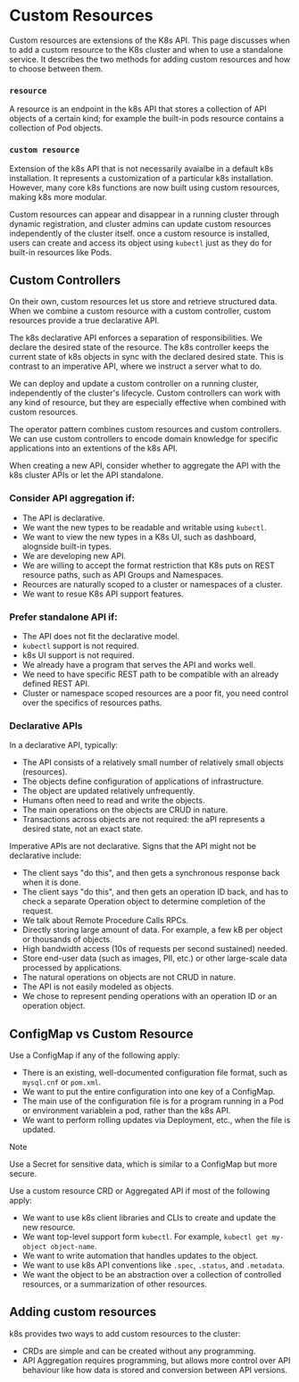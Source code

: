 # Custom Resources

Custom resources are extensions of the K8s API. This page discusses when to add
a custom resource to the K8s cluster and when to use a standalone service. It
describes the two methods for adding custom resources and how to choose between
them.

### `resource`

A resource is an endpoint in the k8s API that stores a collection of API objects
of a certain kind; for example the built-in pods resource contains a collection
of Pod objects.

### `custom resource`

Extension of the k8s API that is not necessarily avaialbe in a default k8s
installation. It represents a customization of a particular k8s installation.
However, many core k8s functions are now built using custom resources, making
k8s more modular.

Custom resources can appear and disappear in a running cluster through dynamic
registration, and cluster admins can update custom resources independently of
the cluster itself. once a custom resource is installed, users can create and
access its object using `kubectl` just as they do for built-in resources like
Pods.

## Custom Controllers

On their own, custom resources let us store and retrieve structured data. When
we combine a custom resource with a custom controller, custom resources provide
a true declarative API.

The k8s declarative API enforces a separation of responsibilities. We declare
the desired state of the resource. The k8s controller keeps the current state of
k8s objects in sync with the declared desired state. This is contrast to an
imperative API, where we instruct a server what to do.

We can deploy and update a custom controller on a running cluster, independently
of the cluster's lifecycle. Custom controllers can work with any kind of
resource, but they are especially effective when combined with custom resources.

The operator pattern combines custom resources and custom controllers. We can
use custom controllers to encode domain knowledge for specific applications into
an extentions of the k8s API.

When creating a new API, consider whether to aggregate the API with the k8s
cluster APIs or let the API standalone.

### Consider API aggregation if:
- The API is declarative.
- We want the new types to be readable and writable using `kubectl`.
- We want to view the new types in a K8s UI, such as dashboard, alognside
  built-in types.
- We are developing new API.
- We are willing to accept the format restriction that K8s puts on REST resource
  paths, such as API Groups and Namespaces.
- Reources are naturally scoped to a cluster or namespaces of a cluster.
- We want to resue K8s API support features.

### Prefer standalone API if:
- The API does not fit the declarative model.
- `kubectl` support is not required.
- k8s UI support is not required.
- We already have a program that serves the API and works well.
- We need to have specific REST path to be compatible with an already defined
  REST API.
- Cluster or namespace scoped resources are a poor fit, you need control over
  the specifics of resources paths.

### Declarative APIs

In a declarative API, typically:
- The API consists of a relatively small number of relatively small objects
  (resources).
- The objects define configuration of applications of infrastructure.
- The object are updated relatively unfrequently.
- Humans often need to read and write the objects.
- The main operations on the objects are CRUD in nature.
- Transactions across objects are not required: the aPI represents a desired
  state, not an exact state.

Imperative APIs are not declarative. Signs that the API might not be declarative
include:
- The client says "do this", and then gets a synchronous response back when it
  is done.
- The client says "do this", and then gets an operation ID back, and has to
  check a separate Operation object to determine completion of the request.
- We talk about Remote Procedure Calls RPCs.
- Directly storing large amount of data. For example, a few kB per object or
  thousands of objects.
- High bandwidth access (10s of requests per second sustained) needed.
- Store end-user data (such as images, PII, etc.) or other large-scale data
  processed by applications.
- The natural operations on objects are not CRUD in nature.
- The API is not easily modeled as objects.
- We chose to represent pending operations with an operation ID or an operation
  object.

## ConfigMap vs Custom Resource

Use a ConfigMap if any of the following apply:
- There is an existing, well-documented configuration file format, such as
  `mysql.cnf` or `pom.xml`.
- We want to put the entire configuration into one key of a ConfigMap.
- The main use of the configuration file is for a program running in a Pod or
  environment variablein a pod, rather than the k8s API.
- We want to perform rolling updates via Deployment, etc., when the file is
  updated.

> [!NOTE]
> Use a Secret for sensitive data, which is similar to a ConfigMap but more
> secure.

Use a custom resource CRD or Aggregated API if most of the following apply:
- We want to use k8s client libraries and CLIs to create and update the new
  resource.
- We want top-level support form `kubectl`. For example, `kubectl get my-object
  object-name`.
- We want to write automation that handles updates to the object.
- We want to use k8s API conventions like `.spec`, `.status`, and `.metadata`.
- We want the object to be an abstraction over a collection of controlled
  resources, or a summarization of other resources.

## Adding custom resources

k8s provides two ways to add custom resources to the cluster:
- CRDs are simple and can be created without any programming.
- API Aggregation requires programming, but allows more control over API
  behaviour like how data is stored and conversion between API versions.
